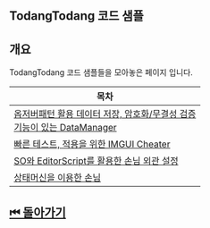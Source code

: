 ## TodangTodang 코드 샘플

## 개요 
TodangTodang 코드 샘플들을 모아놓은 페이지 입니다.

|목차|
|---|
|[옵저버패턴 활용 데이터 저장, 암호화/무결성 검증<br> 기능이 있는 DataManager](./DataManager)|
|[빠른 테스트, 적용을 위한 IMGUI Cheater](./Cheater/)|
|[SO와 EditorScript를 활용한 손님 외관 설정](./Customer/AppearanceEditorScript/)|
|[상태머신을 이용한 손님](./Customer/StateMachine/)|


## [⏮ 돌아가기](../)